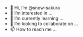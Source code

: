- 👋 Hi, I’m @snow-sakura
- 👀 I’m interested in ...
- 🌱 I’m currently learning ...
- 💞️ I’m looking to collaborate on ...
- 📫 How to reach me ...

<!---
snow-sakura/snow-sakura is a ✨ special ✨ repository because its `README.md` (this file) appears on your GitHub profile.
You can click the Preview link to take a look at your changes.
--->
